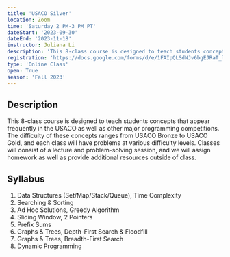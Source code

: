 ```yaml
---
title: 'USACO Silver'
location: Zoom
time: 'Saturday 2 PM-3 PM PT'
dateStart: '2023-09-30'
dateEnd: '2023-11-18'
instructor: Juliana Li
description: 'This 8-class course is designed to teach students concepts that appear frequently in the USACO as well as other major programming competitions.'
registration: 'https://docs.google.com/forms/d/e/1FAIpQLSdNJv6bgEJRaT_lJKfb-q2YsmnA3qNHzGx3g2-NfShchX5lCg/viewform'
type: 'Online Class'
open: True
season: 'Fall 2023'
---
```


## Description

This 8-class course is designed to teach students concepts that appear frequently in the USACO as well as other major programming competitions. The difficulty of these concepts ranges from USACO Bronze to USACO Gold, and each class will have problems at various difficulty levels. Classes will consist of a lecture and problem-solving session, and we will assign homework as well as provide additional resources outside of class.

## Syllabus

1. Data Structures (Set/Map/Stack/Queue), Time Complexity 
2. Searching & Sorting 
3. Ad Hoc Solutions, Greedy Algorithm 
4. Sliding Window, 2 Pointers 
5. Prefix Sums 
6. Graphs & Trees, Depth-First Search & Floodfill 
7. Graphs & Trees, Breadth-First Search 
8. Dynamic Programming

